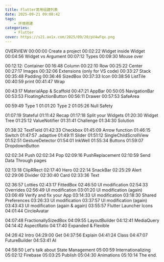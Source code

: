 ```yaml
---
title: Flutter常用组建列表
date: 2025-09-21 09:08:42
tags:
	- 环境搭建
categories:
	- Flutter
cover: https://s21.ax1x.com/2025/09/20/pV4wFqx.png
---
```


<!-- more -->

OVERVIEW
00:00:00​ Create a project
00:02:22 Widget inside Widget
00:04:56 Widget vs Argument
00:07:12 Types
00:09:30 Mouse over

00:12:12: Container
00:16:48 Column
00:22:10 Row
00:25:22 Center
00:27:17 Images
00:32:06 Extensions (only for VS code)
00:33:27 Stack
00:35:48 Padding
00:36:46 SizedBox
00:37:33 Icon
00:38:56 ListTile
00:40:59 print
00:41:47 Wrap

00:43:17 MaterialApp & Scaffold
00:47:21 AppBar
00:50:05 NavigationBar
00:53:53 FloatingActionButton
00:56:11 Drawer
00:57:53 SafeArea

00:59:49 Type 1
01:01:20 Type 2
01:05:26 Null Safety

01:07:19 Stateful
01:11:42 Recap
01:17:18 Split your Widgets
01:20:30 Widget Tree
01:25:12 ValueNotifier
01:31:41 Challenge
01:34:30 Solution

01:38:32 TextField
01:42:33 Checkbox
01:45:09 Arrow function
01:46:15 Switch
01:47:57 .adaptive
01:49:11 Slider
01:51:12 SingleChildScrollView
01:52:51 GestureDetector
01:54:01 InkWell
01:55:34 Buttons
01:59:07 DropdownButton

02:02:34 Push
02:02:34 Pop
02:09:16 PushReplacement
02:10:59 Send Data Through pages

02:13:18 ClipRRect
02:17:40 Hero
02:22:14 SnackBar
02:25:29 Alert
02:29:06 Divider
02:30:40 Card
02:33:36 Text

02:36:57 Lotties
02:43:17 FittedBox
02:46:50 UI modification
02:54:33 Overrides
02:56:49 UI modification
03:01:20 UI modification (again)
03:06:49 Verify and fix your App
03:14:33 UI modification
03:18:30 Shared Preferences
03:26:33 UI modification
03:37:57 UI modification (again)
03:43:43 UI modification (again & again)
03:55:57 Flutter Launcher Icons
04:01:44 CircleAvatar

04:07:48 FractionallySizedBox
04:09:55 LayoutBuilder
04:12:41 MediaQuery
04:14:42 AspectRatio
04:17:40 Expanded & Flexible

04:26:42 Intro
04:29:00 Get
04:37:56 Explain
04:41:24 Class
04:47:07 FutureBuilder
04:53:41 AI

04:58:50 Let's talk about State Management
05:00:59 Internationalizing
05:02:12 Firebase
05:03:25 Publish
05:04:30 Animations
05:10:14 The end.
